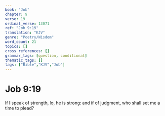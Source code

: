 ```yaml
---
book: "Job"
chapter: 9
verse: 19
ordinal_verse: 13071
ref: "Job 9:19"
translation: "KJV"
genre: "Poetry/Wisdom"
word_count: 21
topics: []
cross_references: []
grammar_tags: [question, conditional]
thematic_tags: []
tags: ["Bible","KJV","Job"]
---
```


# Job 9:19

If I speak of strength, lo, he is strong: and if of judgment, who shall set me a time to plead?
